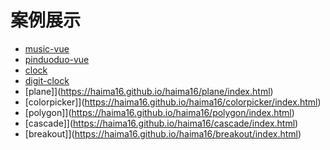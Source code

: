 # 案例展示

- [music-vue](https://haima16.github.io/haima16/music-vue/index.html)
- [pinduoduo-vue](https://haima16.github.io/haima16/pinduoduo-vue/index.html)
- [clock](https://haima16.github.io/haima16/clock/index.html)
- [digit-clock](https://haima16.github.io/haima16/digit-clock/index.html)
- [plane]](https://haima16.github.io/haima16/plane/index.html)
- [colorpicker]](https://haima16.github.io/haima16/colorpicker/index.html)
- [polygon]](https://haima16.github.io/haima16/polygon/index.html)
- [cascade]](https://haima16.github.io/haima16/cascade/index.html)
- [breakout]](https://haima16.github.io/haima16/breakout/index.html)

